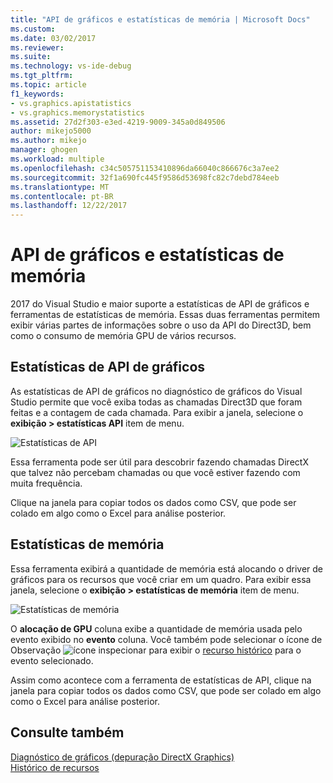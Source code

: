 ```yaml
---
title: "API de gráficos e estatísticas de memória | Microsoft Docs"
ms.custom: 
ms.date: 03/02/2017
ms.reviewer: 
ms.suite: 
ms.technology: vs-ide-debug
ms.tgt_pltfrm: 
ms.topic: article
f1_keywords:
- vs.graphics.apistatistics
- vs.graphics.memorystatistics
ms.assetid: 27d2f303-e3ed-4219-9009-345a0d849506
author: mikejo5000
ms.author: mikejo
manager: ghogen
ms.workload: multiple
ms.openlocfilehash: c34c505751153410896da66040c866676c3a7ee2
ms.sourcegitcommit: 32f1a690fc445f9586d53698fc82c7debd784eeb
ms.translationtype: MT
ms.contentlocale: pt-BR
ms.lasthandoff: 12/22/2017
---
```

# <a name="graphics-api-and-memory-statistics"></a>API de gráficos e estatísticas de memória
<!-- VERSIONLESS -->
2017 do Visual Studio e maior suporte a estatísticas de API de gráficos e ferramentas de estatísticas de memória.  Essas duas ferramentas permitem exibir várias partes de informações sobre o uso da API do Direct3D, bem como o consumo de memória GPU de vários recursos.

## <a name="graphics-api-statistics"></a>Estatísticas de API de gráficos
As estatísticas de API de gráficos no diagnóstico de gráficos do Visual Studio permite que você exiba todas as chamadas Direct3D que foram feitas e a contagem de cada chamada.  Para exibir a janela, selecione o **exibição > estatísticas API** item de menu.

![Estatísticas de API](media/gfx_diag_api_statistics.png)

Essa ferramenta pode ser útil para descobrir fazendo chamadas DirectX que talvez não percebam chamadas ou que você estiver fazendo com muita frequência.

Clique na janela para copiar todos os dados como CSV, que pode ser colado em algo como o Excel para análise posterior.

## <a name="memory-statistics"></a>Estatísticas de memória
Essa ferramenta exibirá a quantidade de memória está alocando o driver de gráficos para os recursos que você criar em um quadro.  Para exibir essa janela, selecione o **exibição > estatísticas de memória** item de menu.

![Estatísticas de memória](media/gfx_diag_memory_statistics.png)

O **alocação de GPU** coluna exibe a quantidade de memória usada pelo evento exibido no **evento** coluna.  Você também pode selecionar o ícone de Observação ![ícone inspecionar](media/gfx_watch.png) para exibir o [recurso histórico](graphics-event-list.md#resource-history) para o evento selecionado.

Assim como acontece com a ferramenta de estatísticas de API, clique na janela para copiar todos os dados como CSV, que pode ser colado em algo como o Excel para análise posterior.

## <a name="see-also"></a>Consulte também  
[Diagnóstico de gráficos (depuração DirectX Graphics)](visual-studio-graphics-diagnostics.md)   
[Histórico de recursos](graphics-event-list.md#resource-history)
<!-- /VERSIONLESS -->